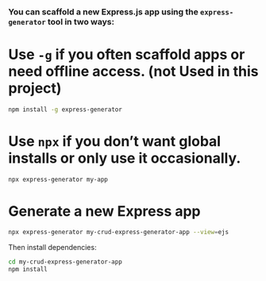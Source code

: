 ### You can scaffold a new Express.js app using the `express-generator` tool in two ways:

# Use `-g` if you often scaffold apps or need offline access. (not Used in this project)

```bash
npm install -g express-generator
```

# Use `npx` if you don’t want global installs or only use it occasionally.

```bash
npx express-generator my-app
```

# Generate a new Express app

```bash
npx express-generator my-crud-express-generator-app --view=ejs
```

Then install dependencies:

```bash
cd my-crud-express-generator-app
npm install
```
